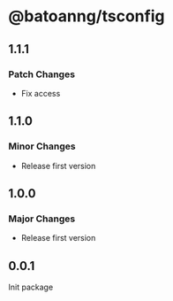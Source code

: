 # @batoanng/tsconfig

## 1.1.1

### Patch Changes

- Fix access

## 1.1.0

### Minor Changes

- Release first version

## 1.0.0

### Major Changes

- Release first version

## 0.0.1

Init package
